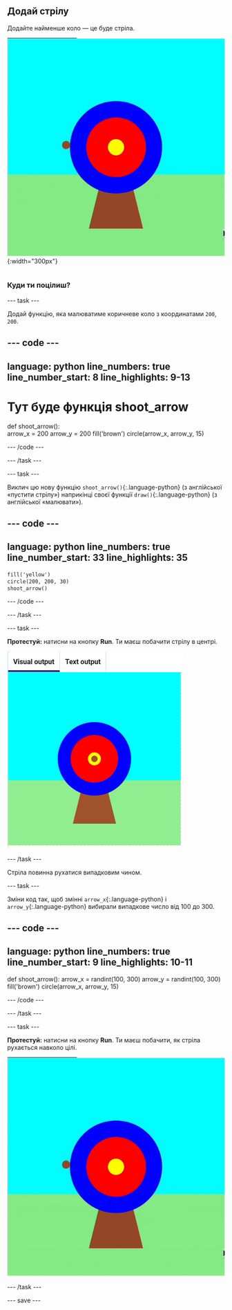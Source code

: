 ## Додай стрілу

<div style="display: flex; flex-wrap: wrap">
<div style="flex-basis: 200px; flex-grow: 1; margin-right: 15px;">
Додайте найменше коло — це буде стріла.
</div>
<div>

![Мішень з коричневою круговою стрілою, що з'являється в різних положеннях.](images/fire_arrow.gif){:width="300px"}

</div>
</div>

### Куди ти поцілиш?

--- task ---

Додай функцію, яка малюватиме коричневе коло з координатами `200`, `200`.

--- code ---
---
language: python
line_numbers: true
line_number_start: 8
line_highlights: 9-13
---
# Тут буде функція shoot_arrow  
def shoot_arrow():   
    arrow_x = 200
    arrow_y = 200
    fill('brown')
    circle(arrow_x, arrow_y, 15)

--- /code ---

--- /task ---

--- task ---

Виклич цю нову функцію `shoot_arrow()`{:.language-python} (з англійської «пустити стрілу») наприкінці своєї функції `draw()`{:.language-python} (з англійської «малювати»).

--- code ---
---
language: python
line_numbers: true
line_number_start: 33
line_highlights: 35
---
    fill('yellow')      
    circle(200, 200, 30)  
    shoot_arrow()

--- /code ---

--- /task ---

--- task ---

**Протестуй:** натисни на кнопку **Run**. Ти маєш побачити стрілу в центрі.

![Коричневе коло стріли в центрі мішені](images/arrow-centre.png)


--- /task ---

Стріла повинна рухатися випадковим чином.


--- task ---

Зміни код так, щоб змінні `arrow_x`{:.language-python} і `arrow_y`{:.language-python} вибирали випадкове число від 100 до 300.

--- code ---
---
language: python
line_numbers: true
line_number_start: 9
line_highlights: 10-11
---
def shoot_arrow():
    arrow_x = randint(100, 300)
    arrow_y = randint(100, 300)
    fill('brown')
    circle(arrow_x, arrow_y, 15)

--- /code ---

--- /task ---


--- task ---


**Протестуй:** натисни на кнопку **Run**. Ти маєш побачити, як стріла рухається навколо цілі.

![Анімація, на якій коричневе коло стріли зʼявляється у різних положеннях.](images/fire_arrow.gif)

--- /task ---

--- save ---
